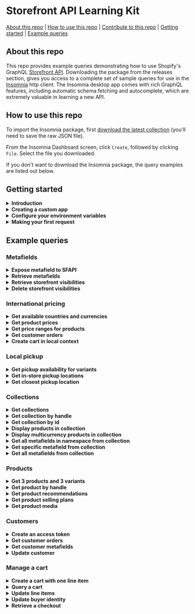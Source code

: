 # Storefront API Learning Kit
[About this repo](#about-this-repo) | [How to use this repo](#how-to-use-this-repo) | [Contribute to this repo](https://github.com/Shopify/storefront-api-learning-kit/blob/main/contributing.md) | [Getting started](#getting-started) | [Example queries](#example-queries)

## About this repo
This repo provides example queries demonstrating how to use Shopify's GraphQL [Storefront API](https://shopify.dev/docs/storefront-api/getting-started). Downloading the package from the releases section, gives you access to a complete set of sample queries for use in the [Insomnia](https://insomnia.rest/) http client. The Insomnia desktop app comes with rich GraphQL features, including automatic schema fetching and autocomplete, which are extremely valuable in learning a new API.
## How to use this repo
To import the Insomnia package, first [download the latest collection](https://github.com/Shopify/storefront-api-learning-kit/blob/main/builds/storefront-api-learning-kit-insomnia.json) (you'll need to save the raw JSON file).

From the Insomnia Dashboard screen, click `Create`, followed by clicking `File`. Select the file you downloaded.

If you don't want to download the Insomnia package, the query examples are listed out below.
## Getting started
<details><summary><strong>Introduction</strong></summary>
<p>

This learning kit provides a set of common GraphQL queries and mutations used with the Shopify Storefront API.

If not already familiar with GraphQL, or Shopify APIs, please consult the Shopify GraphQL learning kit  https://shopifypartnerblog.myshopify.com/blogs/blog/shopify-graphql-learning-kit

The Shopify Storefront API gives you full creative control to customize your customers' buying experience.


With the Storefront API you can access several Shopify resource types with the following access scopes:
- Read products, variants, and collections.
- Read and modify customer details.
- Read and modify checkouts.
- Read store content like articles, blogs and comments.
- Read subscription selling plans.
- Read and modify cart objects.

Unlike the Admin API, the Storefront API is an unauthenticated API.
Any data exposed by the Storefront API can be seen by any visitor to the store.
Only use the Storefront API when you're comfortable with that risk and the data that is being exposed.
Risk can be mitigated by only providing access scopes required.
For a complete list of access scopes consult Shopify documentation at https://shopify.dev/api/usage/access-scopes#unauthenticated-access-scopes

Access to the Storefront API can be granted by a merchant via a public sales channel, or admin custom app.
For simplicity of this tutorial, we'll use an admin custom app to grant access to the Storefront API.
The process to create an admin custom app is documented in the next section titled "Creating a Custom App".

Documentation for accessing the Storefront API via a custom app can be found at https://shopify.dev/api/examples/storefront-api#requirements

The home of Storefront API-related developer documents and tutorials can be found at https://shopify.dev/api/storefront</p>
</details>
<details><summary><strong>Creating a custom app</strong></summary>
<p>

To start using the Storefront API we'll need to create a custom app. Before we can create the app,
we'll need to ensure we've enabled custom app development within the Shopify admin.

Enable custom app development
1. From your Shopify admin, click "Settings" > "Apps and sales channels".
2. Click "Develop apps".
3. Click "Allow custom app development".
4. Read the warning and information provided, and then click "Allow custom app development".

Create and install a custom app
1. From your Shopify admin, click "Settings" > "Apps and sales channels".
2. Click "Develop apps".
3. Click "Create an app".
4. Fill out the details in the "Create an app" modal and click "Create app".
5. Click "Configure Storefront API scopes".
6. Under Configurations, add the Storefront API access scopes you require.
7. Click "Save".
8. Under "API credentials", click "Install app".
9. In the modal window, click "Install app" to get your access token.</p>
</details>
<details><summary><strong>Configure your environment variables</strong></summary>
<p>

Environment variables are JSON key-value pairs that allow you to refer to values without having to write them out every time.

For the tutorial, three environment variables will be utilized.

1. “base_url” will be the Shopify store being connected to.
- If your store is mydevstore.myshopify.com, enter “mydevstore.myshopify.com” here.
2. “api_version” is the Storefront API version used for the API requests.
- This can be changed to an earlier version or unstable depending on your use case.
3. "storefront_access_token" used to populate the X-Shopify-Storefront-Access-Token request header
- This is the storefront access token generated from the "Creating a Custom App" section.</p>
</details>
<details><summary><strong>Making your first request</strong></summary>
<p>

You should see at the top of the frame that we're using the "base_url" and "api_version" to build out the address for the endpoint.
You can also click the "Headers" tab at the top to see the "storefront_access_token" being used.
Hovering over environment variables should show you the value that will be substituted into the request.
If you don’t see your values, ensure you have the right environment selected.

Once you've confirmed these three fields are set in your environment, try running the shop query below.
If the Storefront API access token has been configured correctly, you should get your shop’s info returned.

```gql
query getShopDetails{
  shop {
    name
    primaryDomain{
      host
      url
    }
    paymentSettings{
      currencyCode
      acceptedCardBrands
      enabledPresentmentCurrencies
    }
  }
}
```
</p>
</details>

## Example queries
### Metafields
<details><summary><strong>Expose metafield to SFAPI</strong></summary>
<p>

Metafields allow merchants to store additional information for Shopify resources including:
- Products
- Collections
- Customers
- Blogs
- Pages
- Shop
- Discounts
- Draft Orders
- Locations
- Orders
- Product Images
- Product Variants

For a complete list please consult https://shopify.dev/api/admin-graphql/2022-10/enums/MetafieldOwnerType

Unlike the Admin API, metafields must first be made visible to the Storefront API.
To make metafields visible to the Storefront API use the Shopify Admin API mutation metafieldStorefrontVisibilityCreate.

Ensure you are calling the Admin API https://shopify.dev/api/admin-graphql#endpoints with valid Admin API credentials https://shopify.dev/api/admin-graphql#authentication when exposing metafields to the Storefront API.

For more information on the metafieldStorefrontVisibilityCreate mutation consult the Shopify Admin API doc https://shopify.dev/docs/admin-api/graphql/reference/metafields/metafieldstorefrontvisibilitycreate

For a complete Storefront API metafield reference please consult the metafield tutorial at
https://shopify.dev/tutorials/retrieve-metafields-with-storefront-api#expose-metafields-to-the-storefront-api

```gql
mutation createMetafieldStorefrontVisibility(
$input: MetafieldStorefrontVisibilityInput!
) {
  metafieldStorefrontVisibilityCreate(input: $input) {
    metafieldStorefrontVisibility {
      id # MetafieldStorefrontVisibility record id
      key # Key must be unique within this namespace on this resource
      ownerType
      namespace
      updatedAt
    }
    userErrors {
      field
      message
    }
  }
}

variables
{
  "input": {
    "key": "drying_instructions",
    "namespace": "garment_care",
    "ownerType": "COLLECTION"
  }
}
```
</p>
</details>
<details><summary><strong>Retrieve metafields</strong></summary>
<p>

Once a metafield has been exposed it can be retrieved using the Storefront API. In order to retrieve a single metafield, specify the namespace and key arguments.
To query for a list of metafields pass the identifiers argument again specifying namespace and key
For more information please consult https://shopify.dev/custom-storefronts/products-collections/metafields#step-2-retrieve-metafields

The following example retrieves a specific metafield and a list of metafields that match the supplied namespace and key and collection id.
Ensure that you've added a value to any metafields you wish to query back by updating it using Admin API https://shopify.dev/apps/metafields/manage-metafields#step-3-update-a-metafield

```gql
query getCollectionMetaField(
$id: ID!
$namespace: String!
$key: String!
$another_namespace: String!
$another_key: String!
) {
  collection(id: $id) {
    metafield(namespace: $namespace, key: $key) {
      key
      namespace
      value
      id # metafield id
    }
  }
  
  collection(id: $id) {
    metafields(
    identifiers: [
      { namespace: $namespace, key: $key },
      { namespace: $another_namespace, key: $another_key }
    ]
    ) {
      key
      namespace
      value
      id # metafield id
    }
  }
}

variables
{
  "id": "gid://shopify/Collection/288378781858",
  "namespace": "garment_care",
  "key": "wash_temperature",
  "another_namespace": "bakery",
  "another_key": "ingredients-new"
}
```
</p>
</details>
<details><summary><strong>Retrieve storefront visibilities</strong></summary>
<p>

To retrieve a list of MetafieldStorefrontVisibility records use the metafieldStorefrontVisibilities query available on the Admin API and return a list of exposed metafield records.

Ensure you are calling the Admin API https://shopify.dev/api/admin-graphql#endpoints with valid Admin API credentials https://shopify.dev/api/admin-graphql#authentication when retrieving a list of MetafieldStorefrontVisibility records.
For a complete reference please consult https://shopify.dev/api/admin-graphql/2022-10/queries/metafieldStorefrontVisibilities#top

```gql
query getMetafieldStorefrontVisibilities($first: Int!, $namespace: String!) {
  metafieldStorefrontVisibilities(first: $first, namespace: $namespace) {
    edges {
      node {
        id # Metafield visibility record id
        namespace
        key
        createdAt
      }
    }
  }
}

variables
{
  "first": 5,
  "namespace": "garment_care"
}
```
</p>
</details>
<details><summary><strong>Delete storefront visibilities</strong></summary>
<p>

If you no longer need to access a metafield with the Storefront API, you can hide it again by using the GraphQL Admin API to delete the MetafieldStorefrontVisibility record that you created.
The  metafieldStorefrontVisibilityDelete mutation requires the visibility record of the metafield you wish to hide from the Storefront API.
The metafield will no longer be accessible through the Storefront API.

Ensure you are calling the Admin API https://shopify.dev/api/admin-graphql#endpoints with valid Admin API credentials https://shopify.dev/api/admin-graphql#authentication when deleting a MetafieldStorefrontVisibility record.
For a complete reference please consult https://shopify.dev/api/admin-graphql/2022-10/mutations/metafieldStorefrontVisibilityDelete

```gql
mutation deleteMetafieldStorefrontVisibilities($id: ID!) {
  metafieldStorefrontVisibilityDelete(id: $id) {
    deletedMetafieldStorefrontVisibilityId # The visibility record of the metafield hidden from Storefront API
    
    userErrors {
      field
      message
    }
  }
}

variables
{
  "id": "gid://shopify/MetafieldStorefrontVisibility/1684242594"
}
```
</p>
</details>

### International pricing
<details><summary><strong>Get available countries and currencies</strong></summary>
<p>

To present pricing in local currency enable the market of the passed in country context within Markets.
If the country is not enabled in Markets the currency of the active localized experience will be the store's default currency.

To present a localized language experience enable it from Markets.
If an alternate language is not enabled for the passed in country context, the active language will be the store's default.

```gql
query getCountriesAndCurrencies($country: CountryCode) @inContext(country: $country) {
  localization {
    language{ #The language of the active localized experience.
      isoCode
      name
    }
    availableCountries {
      currency {
        isoCode
        name
        symbol
      }
      isoCode
      name
      unitSystem
    }
    country { #The currency of the active localized experience.
      currency {
        isoCode
        name
        symbol
      }
      isoCode
      name
      unitSystem
    }
  }
}

variables
{
  "country": "FR"
}
```
</p>
</details>
<details><summary><strong>Get product prices</strong></summary>
<p>

```gql
query allProducts($country: CountryCode) @inContext(country: $country) {
  products(first: 1) {
    edges {
      node {
        title
        variants(first:1) {
          edges {
            node {
              title
              price {
                amount
                currencyCode #active local currency
              }
            }
          }
        }
      }
    }
  }
}

variables
{
  "country": "CA"
}
```
</p>
</details>
<details><summary><strong>Get price ranges for products</strong></summary>
<p>

```gql
query getProductPriceRanges($country: CountryCode) @inContext(country: $country) {
  products(first: 1) {
    edges {
      node {
        title
        priceRange {
          minVariantPrice {
            amount
            currencyCode  #active local currency
          }
          maxVariantPrice {
            amount
            currencyCode
          }
        }
        compareAtPriceRange {
          minVariantPrice {
            amount
            currencyCode  #active local currency
          }
          maxVariantPrice {
            amount
            currencyCode
          }
        }
      }
    }
  }
}

variables
{
  "country": "CA"
}
```
</p>
</details>
<details><summary><strong>Get customer orders</strong></summary>
<p>

```gql
query getcustomerOrders($customerAccessToken: String!, $country: CountryCode)@inContext(country: $country) {
  customer(customerAccessToken: $customerAccessToken) {
    orders(first:10) {
      edges {
        node {
          totalPrice {
            amount
            currencyCode # store's currency
          }
          lineItems(first:10) {
            edges {
              node {
                originalTotalPrice {
                  amount
                  currencyCode # store's currency
                }
                variant {
                  price {
                    amount
                    currencyCode # active local currency
                  }
                }
              }
            }
          }
        }
      }
    }
  }
}

variables
{
  "customerAccessToken": "customerAccessToken",
  "country": "FR"
}
```
</p>
</details>
<details><summary><strong>Create cart in local context</strong></summary>
<p>

Generates a cart in the currency and language of the context passed in.
Requires that the country passed be enabled in Markets and that the language passed in is enabled for that market.

```gql
mutation cartCreate($cartInput: CartInput!, $country: CountryCode, $language: LanguageCode)@inContext(country: $country, language: $language){
  cartCreate(input: $cartInput) {
    userErrors {
      code
      message
    }
    cart {
      id
      checkoutUrl #URL for cart in local currency and language passed in
      lines(first: 50) {
        edges {
          node {
            id
            merchandise {
              ... on ProductVariant {
                title
                product {
                  title
                }
                id
                quantityAvailable
              }
            }
          }
        }
      }
      cost {
        subtotalAmount {
          amount #active local currency
          currencyCode
        }
        totalAmount {
          amount #active local currency
          currencyCode
        }
      }
    }
  }
}

variables
{
  "cartInput": {
    "lines": [
      {
        "quantity": 3,
        "merchandiseId": "gid://shopify/ProductVariant/42485059584162"
      },
      {
        "quantity": 1,
        "merchandiseId": "gid://shopify/ProductVariant/42790980223138"
      }
    ]
    
  },
  "country": "US",
  "language": "ES"
}
```
</p>
</details>

### Local pickup
<details><summary><strong>Get pickup availability for variants</strong></summary>
<p>

```gql
query GetPickUpAvailability {
  product(first: 1) {
    edges {
      node {
        variants(first: 1) {
          edges {
            node {
              storeAvailability(first: 1) {
                edges {
                  node {
                    available
                    pickUpTime
                    location {
                      name
                    }
                  }
                }
              }
            }
          }
        }
      }
    }
  }
}
```
</p>
</details>
<details><summary><strong>Get in-store pickup locations</strong></summary>
<p>

```gql
query LocationsByDistance($location: GeoCoordinateInput!) {
  locations(near:$location, first: 5, sortKey: DISTANCE) {
    edges {
      node {
        id
        name
        address {
          formatted
        }
      }
    }
  }
}

variables
{
  "location": {
    "latitude": 45.4553,
    "longitude": -75.6973
  }
}
```
</p>
</details>
<details><summary><strong>Get closest pickup location</strong></summary>
<p>

```gql
query NearestPickupAvailability @inContext(preferredLocationId: "Z2lkOi8vc2hvcGlmeS9Mb2NhdGlvbi8x") {
  node(id: "Z2lkOi8vc2hvcGlmeS9Qcm9kdWN0VmFyaWFudC8z") {
    ... on ProductVariant {
      storeAvailability(first: 3) {
        edges {
          node {
            location {
              name
              address {
                formatted
              }
            }
          }
        }
      }
    }
  }
}
```
</p>
</details>

### Collections
<details><summary><strong>Get collections</strong></summary>
<p>

Simple query to return the first 10 collections in the shop.

Since a shop can contain multiple collections, pagination is required.

{
collections(first: 10) {
edges {
cursor
node {
id
handle
}
}
pageInfo {
hasNextPage
hasPreviousPage
}
}
}</p>
</details>
<details><summary><strong>Get collection by handle</strong></summary>
<p>

Simple query to return details from a collection object by passing the collection.handle as an argument.

```gql
query getCollectionByHandle($handle: String!) {
  collection(handle: $handle) {
    id
    title
    description
  }
}

variables
{
  "handle": "all"
}
```
</p>
</details>
<details><summary><strong>Get collection by id</strong></summary>
<p>

Query that returns details from a collection object by passing the collection.id as an argument.

```gql
query getCollectionById($id: ID!) {
  collection(id: $id) {
    title
    description
    handle
  }
}

variables
{
  "id": "gid://shopify/Collection/1"
}
```
</p>
</details>
<details><summary><strong>Display products in collection</strong></summary>
<p>

This query returns data from a single collection, specified by the handle.

The data returned in the product connection can be used to display a page of products.

The `products` connection requires pagination in this query, since collections can contain a large number of products.
This query includes the `sortKey` argument on the products connection, this returns products in the order specified by the sortKey

Products can contain multiple images, so the `images` connection requires pagination.
In this example we only want to display 1 image per product, so we're only asking for first:1

Since products can contain multiple variants, we've asked the products connection to return price ranges.

The 'priceRange' object returns prices in the shop's currency. International Pricing of products in collections will be demonstrated in the next example.

```gql
query getProductsInCollection($handle: String!) {
  collection(handle: $handle) {
    id
    title
    products(first: 50, sortKey: BEST_SELLING) {
      edges {
        node {
          id
          title
          vendor
          availableForSale
          images(first: 1) {
            edges {
              node {
                id
                url
                width
                height
                altText
              }
            }
          }
          priceRange {
            minVariantPrice {
              amount
              currencyCode
            }
            maxVariantPrice {
              amount
              currencyCode
            }
          }
        }
      }
    }
  }
}

variables
{
  "handle": "all"
}
```
</p>
</details>
<details><summary><strong>Display multicurrency products in collection</strong></summary>
<p>

This query is returning data from a single collection, specified by the handle.

The data being returned in the product connection can be used to display a page of products with multicurrency pricing.

Since products can contain multiple variants, we've asked the products connection to return price ranges.

The 'presentmentPriceRanges' object returns prices in all currencies offered by the shop.
Since shops can offer multiple different currencies, the `presentmentPriceRanges` object requires pagination


{
collectionByHandle(handle: "all") {
id
title
products(first: 50, sortKey: BEST_SELLING) {
edges {
node {
id
title
vendor
availableForSale
images(first: 1) {
edges {
node {
id
transformedSrc
width
height
altText
}
}
}
presentmentPriceRanges(first: 10) {
edges {
node {
minVariantPrice {
amount
currencyCode
}
maxVariantPrice {
amount
currencyCode
}
}
}
}
}
}
}
}
}</p>
</details>
<details><summary><strong>Get all metafields in namespace from collection</strong></summary>
<p>

Uses the `collectionByHandle` query to specify a collection by passing the handle.
The `metafields` connection is using the `namespace` argument to return only metafields in a specific namespace.

Since collections can have a large number of metafields in a given namespace, pagination is required on the `metafields` connection.



{
collectionByHandle (handle:"all") {
id
metafields (first:10 namespace:"global") {
edges {
node {
namespace
key
value
}
}
}
}
}</p>
</details>
<details><summary><strong>Get specific metafield from collection</strong></summary>
<p>

Uses the `collectionByHandle` query to specify a collection by passing the handle.

The `metafield` connection is using the `namespace` and 'key' arguments to return a specific metafield.

Since only 1 metafield can exist in a given namespace with a given key, pagination is not required on the `metafield` connection.

{
collectionByHandle(handle: "all") {
id
metafield(namespace: "global", key: "instructions") {
namespace
key
value
}
}
}</p>
</details>
<details><summary><strong>Get all metafields from collection</strong></summary>
<p>

Uses the `collectionByHandle` query to specify a collection by passing the handle, and returns a list of all metafields attached to that collection.
Since collections can have a large number of metafields, pagination is required on the `metafields` connection.


{
collectionByHandle (handle:"all") {
id
metafields (first:10) {
edges {
node {
namespace
key
value
}
}
}
}
}</p>
</details>

### Products
<details><summary><strong>Get 3 products and 3 variants</strong></summary>
<p>

This query gets the products connection, which is available from the QueryRoot, and asks for the first 3 products.
It selects edges, the node, and fields from each of the returned product objects.
Since products also have a variants connection, we repeat a similar process to get information on the first 3 variants on each of those products.


{
products(first: 3) {
edges {
cursor
node {
id
title
description
handle
variants(first: 3) {
edges {
cursor
node {
id
title
quantityAvailable
priceV2 {
amount
currencyCode
}
}
}
}
}
}
}
}</p>
</details>
<details><summary><strong>Get product by handle</strong></summary>
<p>

This query gets a single product connection, available from the QueryRoot, that matches the handle "my-test-product".
As only one product connection will be returned, we don't need to specify edges, node, or cursor.

{
productByHandle(handle: "my-test-product") {
id
title
description
variants(first: 3) {
edges {
cursor
node {
id
title
quantityAvailable
priceV2 {
amount
currencyCode
}
}
}
}
}
}</p>
</details>
<details><summary><strong>Get product recommendations</strong></summary>
<p>

This query gets a single product connection, available from the QueryRoot, that matches the base64-encoded id of the product.
As only one product connection will be returned, we don't need to specify edges, node, or cursor.

{
productRecommendations(productId: "Z2lkOi8vc2hvcGlmeS9Qcm9kdWN0LzEyMzQ1Njc4OQ==") {
id
title
description
variants(first: 3) {
edges {
cursor
node {
id
title
quantityAvailable
priceV2 {
amount
currencyCode
}
}
}
}
}
}</p>
</details>
<details><summary><strong>Get product selling plans</strong></summary>
<p>

This query gets the first 30 products, the first 5 selling plan groups associated with them, and the first 5 selling plans within the groups.
We use fragments to return the price adjustments for each selling plan.

{
products(first: 30) {
pageInfo {
hasNextPage
hasPreviousPage
}
edges {
cursor
node {
id
title
sellingPlanGroups(first: 5) {
pageInfo {
hasNextPage
hasPreviousPage
}
edges {
cursor
node {
appName
name
options {
name
values
}
sellingPlans(first: 5) {
pageInfo {
hasNextPage
hasPreviousPage
}
edges {
cursor
node {
id
description
recurringDeliveries
priceAdjustments {
adjustmentValue {
... on SellingPlanPercentagePriceAdjustment {
adjustmentPercentage
}
... on SellingPlanFixedAmountPriceAdjustment {
adjustmentAmount {
amount
currencyCode
}
}
... on SellingPlanFixedPriceAdjustment {
price {
amount
currencyCode
}
}
}
orderCount
}
options {
name
value
}
}
}
}
}
}
}
}
}
}
}</p>
</details>
<details><summary><strong>Get product media</strong></summary>
<p>

This query gets 3 products and their media; we use a fragment here to specify the fields that we want to return for each possible media type.
You cannot retrieve media for product variants with the Storefront API, only products. You cannot upload media, add media to a product, or delete media with the Storefront API, use the Admin API for these tasks.
https://shopify.dev/tutorials/manage-product-media-with-admin-api#retrieve-product-media-by-using-the-storefront-api

{
products(first: 3) {
edges {
cursor
node {
id
title
description
media(first: 10) {
edges {
node {
mediaContentType
alt
...mediaFieldsByType
}
}
}
}
}
}
}

fragment mediaFieldsByType on Media {
...on ExternalVideo {
id
host
embeddedUrl
}
...on MediaImage {
image {
originalSrc
}
}
...on Model3d {
sources {
url
mimeType
format
filesize
}
}
...on Video {
sources {
url
mimeType
format
height
width
}
}
}</p>
</details>

### Customers
<details><summary><strong>Create an access token</strong></summary>
<p>

The Storefront API allows access to a customer’s addresses, orders and metafields. To access customers, an app must have unauthenticated_read_customers access scope.

To query a customer, a customerAccessToken is required. This is obtained via the customerAccessTokenCreate mutation which exchanges a user’s email address and password for an access token.

```gql
mutation customerAccessTokenCreate($input: CustomerAccessTokenCreateInput!) {
  customerAccessTokenCreate(input: $input) {
    customerAccessToken {
      accessToken
      expiresAt
    }
    customerUserErrors {
      code
      field
      message
    }
  }
}

variables
{
  "input": {
    "email": "user@example.com",
    "password": "HiZqFuDvDdQ7"
  }
}
```
</p>
</details>
<details><summary><strong>Get customer orders</strong></summary>
<p>

To query a customer, a customerAccessToken is required. This is obtained via the customerAccessTokenCreate mutation which exchanges a user’s email address and password for an access token.

```gql
query getCustomerOrders($customerAccessToken: String!){
  customer(customerAccessToken: $customerAccessToken) {
    id
    orders(first:3) {
      edges {
        node {
          orderNumber
        }
      }
    }
  }
}

variables
{
  "customerAccessToken": "d794063da4e26c9b1a8d7b77bdfd6862"
}
```
</p>
</details>
<details><summary><strong>Get customer metafields</strong></summary>
<p>

To query a customer, a customerAccessToken is required. This is obtained via the customerAccessTokenCreate mutation which exchanges a user’s email address and password for an access token.

By default, the Storefront API can't read metafields. To expose specific metafields to the Storefront API, you need to use the GraphQL Admin API to allow them. For each metafield that you want to allow, you need to create a MetafieldStorefrontVisibility record.

https://shopify.dev/tutorials/retrieve-metafields-with-storefront-api#expose-metafields-to-the-storefront-api

```gql
query CustomerMetafields($customerAccessToken: String!){
  customer(customerAccessToken: $customerAccessToken) {
    id
    email
    metafields (first:3) {
      edges {
        node {
          id
          key
          namespace
          value
        }
      }
    }
  }
}

variables
{
  "customerAccessToken": "d794063da4e26c9b1a8d7b77bdfd6862"
}
```
</p>
</details>
<details><summary><strong>Update customer</strong></summary>
<p>

To query a customer, a customerAccessToken is required. This is obtained via the customerAccessTokenCreate mutation which exchanges a user’s email address and password for an access token.

```gql
mutation customerUpdate($customerAccessToken: String!, $customer: CustomerUpdateInput!) {
  customerUpdate(customerAccessToken: $customerAccessToken, customer: $customer) {
    customer {
      id
    }
    customerAccessToken {
      accessToken
      expiresAt
    }
    customerUserErrors {
      code
      field
      message
    }
  }
}

variables
{
  "customerAccessToken": "d794063da4e26c9b1a8d7b77bdfd6862",
  "customer": {
    "phone": "+61401425227"
  }
}
```
</p>
</details>

### Manage a cart
<details><summary><strong>Create a cart with one line item</strong></summary>
<p>

```gql
mutation createCart($cartInput: CartInput) {
  cartCreate(input: $cartInput) {
    cart {
      id
      createdAt
      updatedAt
      lines(first: 10) {
        edges {
          node {
            id
            merchandise {
              ... on ProductVariant {
                id
              }
            }
          }
        }
      }
      attributes {
        key
        value
      }
      estimatedCost {
        totalAmount {
          amount
          currencyCode
        }
        subtotalAmount {
          amount
          currencyCode
        }
        totalTaxAmount {
          amount
          currencyCode
        }
        totalDutyAmount {
          amount
          currencyCode
        }
      }
    }
  }
}

variables
{
  "cartInput": {
    "lines": [
      {
        "quantity": 1,
        "merchandiseId": "Z2lkOi8vc2hvcGlmeS9Qcm9kdWN0VmFyaWFudC8zOTg1Mzk2NzM0MzY3Mg=="
      }
    ],
    "attributes": {
      "key": "cart_attribute_key",
      "value": "This is a cart attribute value"
    }
  }
}
```
</p>
</details>
<details><summary><strong>Query a cart</strong></summary>
<p>

```gql
query cartQuery($cartId: ID!) {
  cart(id: $cartId) {
    id
    createdAt
    updatedAt
    
    lines(first: 10) {
      edges {
        node {
          id
          quantity
          merchandise {
            ... on ProductVariant {
              id
            }
          }
          attributes {
            key
            value
          }
        }
      }
    }
    attributes {
      key
      value
    }
    estimatedCost {
      totalAmount {
        amount
        currencyCode
      }
      subtotalAmount {
        amount
        currencyCode
      }
      totalTaxAmount {
        amount
        currencyCode
      }
      totalDutyAmount {
        amount
        currencyCode
      }
    }
    buyerIdentity {
      email
      phone
      customer {
        id
      }
      countryCode
    }
  }
}

variables
{
  "cartId": "Z2lkOi8vc2hvcGlmeS9DYXJ0L2QzNTNhODQxYjQ1Y2VmYjY3ZTQ1NjdiZGUzMzU4MjFh"
}
```
</p>
</details>
<details><summary><strong>Update line items</strong></summary>
<p>

```gql
mutation cartLinesUpdate($cartId: ID!, $lines: [CartLineUpdateInput!]!) {
  cartLinesUpdate(cartId: $cartId, lines: $lines) {
    cart {
      id
      lines(first: 10) {
        edges {
          node {
            id
            quantity
            merchandise {
              ... on ProductVariant {
                id
              }
            }
          }
        }
      }
      estimatedCost {
        totalAmount {
          amount
          currencyCode
        }
        subtotalAmount {
          amount
          currencyCode
        }
        totalTaxAmount {
          amount
          currencyCode
        }
        totalDutyAmount {
          amount
          currencyCode
        }
      }
    }
  }
}

variables
{
  "cartId": "Z2lkOi8vc2hvcGlmeS9DYXJ0L2QzNTNhODQxYjQ1Y2VmYjY3ZTQ1NjdiZGUzMzU4MjFh",
  "lines": {
    "id": "Z2lkOi8vc2hvcGlmeS9DYXJ0TGluZS9mZjJjZjBmYjM1YjIxZTkzN2IxMGE3ZGE4YjQyMDI0ND9jYXJ0PWU0YzhkYzQ2MTRlYWEyNjgyMTE0NDIxMmY0NzNkMmYy",
    "quantity": 3
  }
}
```
</p>
</details>
<details><summary><strong>Update buyer identity</strong></summary>
<p>

```gql
mutation cartBuyerIdentityUpdate($cartId: ID!, $buyerIdentityInput: CartBuyerIdentityInput!) {
  cartBuyerIdentityUpdate(cartId: $cartId, buyerIdentity: $buyerIdentityInput) {
    cart {
      id
      buyerIdentity {
        email
        phone
        countryCode
      }
    }
  }
}

variables
{
  "cartId": "Z2lkOi8vc2hvcGlmeS9DYXJ0L2QzNTNhODQxYjQ1Y2VmYjY3ZTQ1NjdiZGUzMzU4MjFh",
  "buyerIdentityInput": {
    "email": "example-email@shopify.com"
  }
}
```
</p>
</details>
<details><summary><strong>Retrieve a checkout</strong></summary>
<p>

```gql
query checkoutURL($cartId: ID!) {
  cart(id: $cartId) {
    checkoutUrl
  }
}

variables
{
  "cartId": "Z2lkOi8vc2hvcGlmeS9DYXJ0L2QzNTNhODQxYjQ1Y2VmYjY3ZTQ1NjdiZGUzMzU4MjFh"
}
```
</p>
</details>

